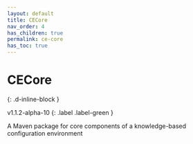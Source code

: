 ```yaml
---
layout: default
title: CECore
nav_order: 4
has_children: true
permalink: ce-core
has_toc: true
---
```


# CECore
{: .d-inline-block }

v1.1.2-alpha-10
{: .label .label-green }

A Maven package for core components of a knowledge-based configuration environment

